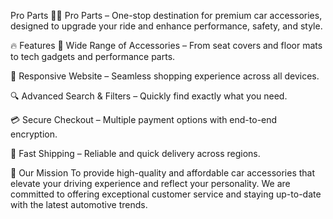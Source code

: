 Pro Parts 🚗🔧
Pro Parts – One-stop destination for premium car accessories, designed to upgrade your ride and enhance performance, safety, and style.

🔥 Features
🛒 Wide Range of Accessories – From seat covers and floor mats to tech gadgets and performance parts.

📱 Responsive Website – Seamless shopping experience across all devices.

🔍 Advanced Search & Filters – Quickly find exactly what you need.

💳 Secure Checkout – Multiple payment options with end-to-end encryption.

🚚 Fast Shipping – Reliable and quick delivery across regions.

🏁 Our Mission
To provide high-quality and affordable car accessories that elevate your driving experience and reflect your personality. We are committed to offering exceptional customer service and staying up-to-date with the latest automotive trends.

